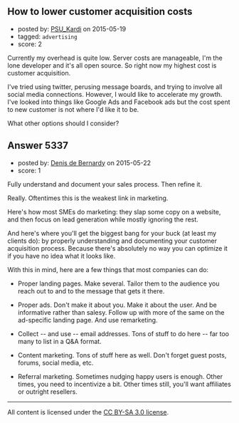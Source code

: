 ## How to lower customer acquisition costs

- posted by: [PSU_Kardi](https://stackexchange.com/users/36213/psu-kardi) on 2015-05-19
- tagged: `advertising`
- score: 2

Currently my overhead is quite low.  Server costs are manageable, I'm the lone developer and it's all open source.  So right now my highest cost is customer acquisition.

I've tried using twitter, perusing message boards, and trying to involve all social media connections.  However, I would like to accelerate my growth.  I've looked into things like Google Ads and Facebook ads but the cost spent to new customer is not where I'd like it to be.

What other options should I consider?


## Answer 5337

- posted by: [Denis de Bernardy](https://stackexchange.com/users/182468/denis-de-bernardy) on 2015-05-22
- score: 1

Fully understand and document your sales process. Then refine it.

Really. Oftentimes this is the weakest link in marketing.

Here's how most SMEs do marketing: they slap some copy on a website, and then focus on lead generation while mostly ignoring the rest.

And here's where you'll get the biggest bang for your buck (at least my clients do): by properly understanding and documenting your customer acquisition process. Because there's absolutely no way you can optimize it if you have no idea what it looks like.

With this in mind, here are a few things that most companies can do:

- Proper landing pages. Make several. Tailor them to the audience you reach out to and to the message that gets it there.

- Proper ads. Don't make it about you. Make it about the user. And be informative rather than salesy. Follow up with more of the same on the ad-specific landing page. And use remarketing.

- Collect -- and use -- email addresses. Tons of stuff to do here -- far too many to list in a Q&A format.

- Content marketing. Tons of stuff here as well. Don't forget guest posts, forums, social media, etc.

- Referral marketing. Sometimes nudging happy users is enough. Other times, you need to incentivize a bit. Other times still, you'll want affiliates or outright resellers.




---

All content is licensed under the [CC BY-SA 3.0 license](https://creativecommons.org/licenses/by-sa/3.0/).
